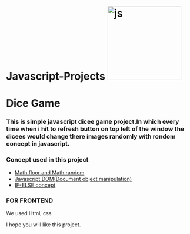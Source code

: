 # Javascript-Projects <img src="https://cdn-icons-png.flaticon.com/512/8576/8576351.png" alt="js" style = "height: 200px;">
<h1>Dice Game </h1>
<h3>This is simple javascript dicee game project.In which every time when i hit to refresh button on top left of the window the dicees would change there images randomly with rondom concept in javascript.</h3>
<h3>Concept used in this project</h3>
<ul>
  <li><a href="https://www.w3schools.com/js/js_random.asp">Math.floor and Math.random</a></li>
  <li><a href="https://www.w3schools.com/js/js_htmldom.asp">Javascript DOM(Document object manipulation)</a></li>
  <li><a href="https://www.w3schools.com/js/js_if_else.asp">IF-ELSE concept</a></li>
</ul>
<h3>FOR FRONTEND</h3>

<p>We used Html, css </p>

<p>I hope you will like this project.</p>
